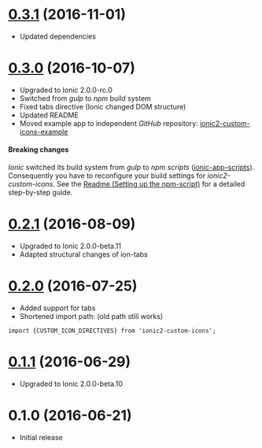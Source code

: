 # [0.3.1](https://github.com/GerritErpenstein/ionic2-custom-icons/compare/0.3.0...0.3.1) (2016-11-01)
- Updated dependencies

# [0.3.0](https://github.com/GerritErpenstein/ionic2-custom-icons/compare/0.2.1...0.3.0) (2016-10-07)
- Upgraded to Ionic 2.0.0-rc.0
- Switched from *gulp* to *npm* build system
- Fixed tabs directive (Ionic changed DOM structure)
- Updated README
- Moved example app to independent *GitHub* repository: [ionic2-custom-icons-example](https://github.com/GerritErpenstein/ionic2-custom-icons-example)

#### Breaking changes

*Ionic* switched its build system from *gulp* to *npm scripts* ([ionic-app-scripts](https://github.com/driftyco/ionic-app-scripts)). Consequently you have to reconfigure your build settings for *ionic2-custom-icons*. See the [Readme (Setting up the npm-script)](https://github.com/GerritErpenstein/ionic2-custom-icons/blob/master/README.md#setting-up-the-npm-script) for a detailed step-by-step guide.

# [0.2.1](https://github.com/GerritErpenstein/ionic2-custom-icons/compare/0.2.0...0.2.1) (2016-08-09)
- Upgraded to Ionic 2.0.0-beta.11
- Adapted structural changes of ion-tabs

# [0.2.0](https://github.com/GerritErpenstein/ionic2-custom-icons/compare/0.1.1...0.2.0) (2016-07-25)

- Added support for tabs
- Shortened import path: (old path still works)

```import {CUSTOM_ICON_DIRECTIVES} from 'ionic2-custom-icons';```

# [0.1.1](https://github.com/GerritErpenstein/ionic2-custom-icons/compare/0.1.0...0.1.1) (2016-06-29)

- Upgraded to Ionic 2.0.0-beta.10

# 0.1.0 (2016-06-21)

- Initial release

